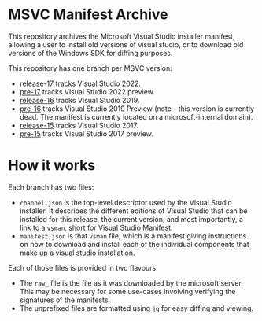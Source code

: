 # MSVC Manifest Archive

This repository archives the Microsoft Visual Studio installer manifest,
allowing a user to install old versions of visual studio, or to download old
versions of the Windows SDK for diffing purposes.

This repository has one branch per MSVC version:

- [release-17](https://github.com/roblabla/msvc-manifest-history/tree/release-17)
  tracks Visual Studio 2022.
- [pre-17](https://github.com/roblabla/msvc-manifest-history/tree/pre-17) tracks
  Visual Studio 2022 preview.
- [release-16](https://github.com/roblabla/msvc-manifest-history/tree/release-16)
  tracks Visual Studio 2019.
- [pre-16](https://github.com/roblabla/msvc-manifest-history/tree/pre-16)
  tracks Visual Studio 2019 Preview (note - this version is currently dead.
  The manifest is currently located on a microsoft-internal domain).
- [release-15](https://github.com/roblabla/msvc-manifest-history/tree/release-15)
  tracks Visual Studio 2017.
- [pre-15](https://github.com/roblabla/msvc-manifest-history/tree/pre-15) tracks
  Visual Studio 2017 preview.

# How it works

Each branch has two files:

- `channel.json` is the top-level descriptor used by the Visual Studio
  installer. It describes the different editions of Visual Studio that can be
  installed for this release, the current version, and most importantly, a link
  to a `vsman`, short for Visual Studio Manifest.
- `manifest.json` is that `vsman` file, which is a manifest giving instructions
  on how to download and install each of the individual components that make up
  a visual studio installation.
  
Each of those files is provided in two flavours:

- The `raw_` file is the file as it was downloaded by the microsoft server. This
  may be necessary for some use-cases involving verifying the signatures of the
  manifests.
- The unprefixed files are formatted using `jq` for easy diffing and viewing.
